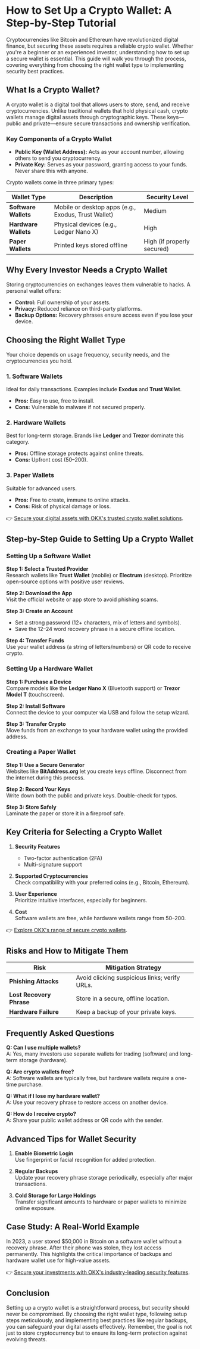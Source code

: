 # How to Set Up a Crypto Wallet: A Step-by-Step Tutorial  

Cryptocurrencies like Bitcoin and Ethereum have revolutionized digital finance, but securing these assets requires a reliable crypto wallet. Whether you're a beginner or an experienced investor, understanding how to set up a secure wallet is essential. This guide will walk you through the process, covering everything from choosing the right wallet type to implementing security best practices.  

## What Is a Crypto Wallet?  

A crypto wallet is a digital tool that allows users to store, send, and receive cryptocurrencies. Unlike traditional wallets that hold physical cash, crypto wallets manage digital assets through cryptographic keys. These keys—public and private—ensure secure transactions and ownership verification.  

### Key Components of a Crypto Wallet  
- **Public Key (Wallet Address):** Acts as your account number, allowing others to send you cryptocurrency.  
- **Private Key:** Serves as your password, granting access to your funds. Never share this with anyone.  

Crypto wallets come in three primary types:  

| **Wallet Type** | **Description** | **Security Level** |  
|------------------|------------------|--------------------|  
| **Software Wallets** | Mobile or desktop apps (e.g., Exodus, Trust Wallet) | Medium |  
| **Hardware Wallets** | Physical devices (e.g., Ledger Nano X) | High |  
| **Paper Wallets** | Printed keys stored offline | High (if properly secured) |  

## Why Every Investor Needs a Crypto Wallet  

Storing cryptocurrencies on exchanges leaves them vulnerable to hacks. A personal wallet offers:  
- **Control:** Full ownership of your assets.  
- **Privacy:** Reduced reliance on third-party platforms.  
- **Backup Options:** Recovery phrases ensure access even if you lose your device.  

## Choosing the Right Wallet Type  

Your choice depends on usage frequency, security needs, and the cryptocurrencies you hold.  

### 1. Software Wallets  
Ideal for daily transactions. Examples include **Exodus** and **Trust Wallet**.  
- **Pros:** Easy to use, free to install.  
- **Cons:** Vulnerable to malware if not secured properly.  

### 2. Hardware Wallets  
Best for long-term storage. Brands like **Ledger** and **Trezor** dominate this category.  
- **Pros:** Offline storage protects against online threats.  
- **Cons:** Upfront cost ($50–$200).  

### 3. Paper Wallets  
Suitable for advanced users.  
- **Pros:** Free to create, immune to online attacks.  
- **Cons:** Risk of physical damage or loss.  

👉 [Secure your digital assets with OKX's trusted crypto wallet solutions](https://bit.ly/okx-bonus).  

## Step-by-Step Guide to Setting Up a Crypto Wallet  

### Setting Up a Software Wallet  

**Step 1: Select a Trusted Provider**  
Research wallets like **Trust Wallet** (mobile) or **Electrum** (desktop). Prioritize open-source options with positive user reviews.  

**Step 2: Download the App**  
Visit the official website or app store to avoid phishing scams.  

**Step 3: Create an Account**  
- Set a strong password (12+ characters, mix of letters and symbols).  
- Save the 12–24 word recovery phrase in a secure offline location.  

**Step 4: Transfer Funds**  
Use your wallet address (a string of letters/numbers) or QR code to receive crypto.  

### Setting Up a Hardware Wallet  

**Step 1: Purchase a Device**  
Compare models like the **Ledger Nano X** (Bluetooth support) or **Trezor Model T** (touchscreen).  

**Step 2: Install Software**  
Connect the device to your computer via USB and follow the setup wizard.  

**Step 3: Transfer Crypto**  
Move funds from an exchange to your hardware wallet using the provided address.  

### Creating a Paper Wallet  

**Step 1: Use a Secure Generator**  
Websites like **BitAddress.org** let you create keys offline. Disconnect from the internet during this process.  

**Step 2: Record Your Keys**  
Write down both the public and private keys. Double-check for typos.  

**Step 3: Store Safely**  
Laminate the paper or store it in a fireproof safe.  

## Key Criteria for Selecting a Crypto Wallet  

1. **Security Features**  
   - Two-factor authentication (2FA)  
   - Multi-signature support  

2. **Supported Cryptocurrencies**  
   Check compatibility with your preferred coins (e.g., Bitcoin, Ethereum).  

3. **User Experience**  
   Prioritize intuitive interfaces, especially for beginners.  

4. **Cost**  
   Software wallets are free, while hardware wallets range from $50–$200.  

👉 [Explore OKX's range of secure crypto wallets](https://bit.ly/okx-bonus).  

## Risks and How to Mitigate Them  

| **Risk** | **Mitigation Strategy** |  
|----------|-------------------------|  
| **Phishing Attacks** | Avoid clicking suspicious links; verify URLs. |  
| **Lost Recovery Phrase** | Store in a secure, offline location. |  
| **Hardware Failure** | Keep a backup of your private keys. |  

## Frequently Asked Questions  

**Q: Can I use multiple wallets?**  
A: Yes, many investors use separate wallets for trading (software) and long-term storage (hardware).  

**Q: Are crypto wallets free?**  
A: Software wallets are typically free, but hardware wallets require a one-time purchase.  

**Q: What if I lose my hardware wallet?**  
A: Use your recovery phrase to restore access on another device.  

**Q: How do I receive crypto?**  
A: Share your public wallet address or QR code with the sender.  

## Advanced Tips for Wallet Security  

1. **Enable Biometric Login**  
   Use fingerprint or facial recognition for added protection.  

2. **Regular Backups**  
   Update your recovery phrase storage periodically, especially after major transactions.  

3. **Cold Storage for Large Holdings**  
   Transfer significant amounts to hardware or paper wallets to minimize online exposure.  

## Case Study: A Real-World Example  

In 2023, a user stored $50,000 in Bitcoin on a software wallet without a recovery phrase. After their phone was stolen, they lost access permanently. This highlights the critical importance of backups and hardware wallet use for high-value assets.  

👉 [Secure your investments with OKX's industry-leading security features](https://bit.ly/okx-bonus).  

## Conclusion  

Setting up a crypto wallet is a straightforward process, but security should never be compromised. By choosing the right wallet type, following setup steps meticulously, and implementing best practices like regular backups, you can safeguard your digital assets effectively. Remember, the goal is not just to store cryptocurrency but to ensure its long-term protection against evolving threats.  
